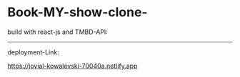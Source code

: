 # Book-MY-show-clone-
build with react-js and TMBD-API:
***********************************
deployment-Link:

https://jovial-kowalevski-70040a.netlify.app

